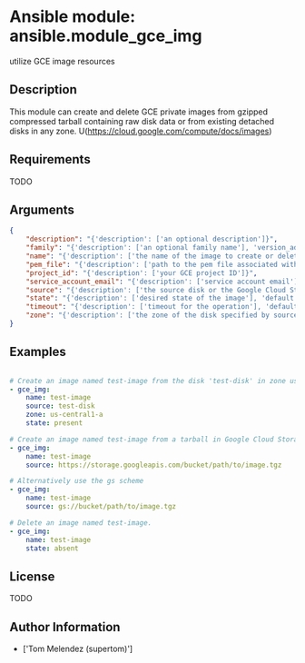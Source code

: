 # Ansible module: ansible.module_gce_img


utilize GCE image resources

## Description

This module can create and delete GCE private images from gzipped compressed tarball containing raw disk data or from existing detached disks in any zone. U(https://cloud.google.com/compute/docs/images)

## Requirements

TODO

## Arguments

``` json
{
    "description": "{'description': ['an optional description']}",
    "family": "{'description': ['an optional family name'], 'version_added': '2.2'}",
    "name": "{'description': ['the name of the image to create or delete'], 'required': True}",
    "pem_file": "{'description': ['path to the pem file associated with the service account email']}",
    "project_id": "{'description': ['your GCE project ID']}",
    "service_account_email": "{'description': ['service account email']}",
    "source": "{'description': ['the source disk or the Google Cloud Storage URI to create the image from']}",
    "state": "{'description': ['desired state of the image'], 'default': 'present', 'choices': ['present', 'absent']}",
    "timeout": "{'description': ['timeout for the operation'], 'default': 180, 'version_added': '2.0'}",
    "zone": "{'description': ['the zone of the disk specified by source'], 'default': 'us-central1-a'}",
}
```

## Examples


``` yaml

# Create an image named test-image from the disk 'test-disk' in zone us-central1-a.
- gce_img:
    name: test-image
    source: test-disk
    zone: us-central1-a
    state: present

# Create an image named test-image from a tarball in Google Cloud Storage.
- gce_img:
    name: test-image
    source: https://storage.googleapis.com/bucket/path/to/image.tgz

# Alternatively use the gs scheme
- gce_img:
    name: test-image
    source: gs://bucket/path/to/image.tgz

# Delete an image named test-image.
- gce_img:
    name: test-image
    state: absent

```

## License

TODO

## Author Information
  - ['Tom Melendez (supertom)']
